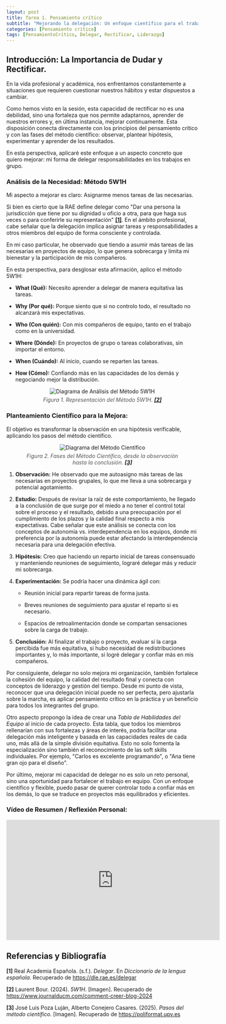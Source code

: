 ```yaml
---
layout: post
title: Tarea 1. Pensamiento crítico
subtitle: "Mejorando la delegación: Un enfoque científico para el trabajo en equipo"
categories: [Pensamiento crítico]
tags: [PensamientoCrítico, Delegar, Rectificar, Liderazgo]
---
```


## Introducción: La Importancia de Dudar y Rectificar.

En la vida profesional y académica, nos enfrentamos constantemente a situaciones que requieren cuestionar nuestros hábitos y estar dispuestos a cambiar. 

Como hemos visto en la sesión, esta capacidad de rectificar no es una debilidad, sino una fortaleza que nos permite adaptarnos, aprender de nuestros errores y, en última instancia, mejorar continuamente. Esta disposición conecta directamente con los principios del pensamiento crítico y con las fases del método científico: observar, plantear hipótesis, experimentar y aprender de los resultados. 

En esta perspectiva, aplicaré este enfoque a un aspecto concreto que quiero mejorar: mi forma de delegar responsabilidades en los trabajos en grupo.

### Análisis de la Necesidad: Método 5W1H

Mi aspecto a mejorar es claro: Asignarme menos tareas de las necesarias.

Si bien es cierto que la RAE define delegar como "Dar una persona la jurisdicción que tiene por su dignidad u oficio a otra, para que haga sus veces o para conferirle su representación" <strong><a href="#ref1">[1]</a></strong>. En el ámbito profesional, cabe señalar que la delegación implica asignar tareas y responsabilidades a otros miembros del equipo de forma consciente y controlada.  

En mi caso particular, he observado que tiendo a asumir más tareas de las necesarias en proyectos de equipo, lo que genera sobrecarga y limita mi bienestar y la participación de mis compañeros.

En esta perspectiva, para desglosar esta afirmación, aplico el método 5W1H:

* **What (Qué):** Necesito aprender a delegar de manera equitativa las tareas.

* **Why (Por qué):** Porque siento que si no controlo todo, el resultado no alcanzará mis expectativas.

* **Who (Con quién):** Con mis compañeros de equipo, tanto en el trabajo como en la universidad.

* **Where (Dónde):** En proyectos de grupo o tareas colaborativas, sin importar el entorno.

* **When (Cuándo):** Al inicio, cuando se reparten las tareas.

* **How (Cómo):** Confiando más en las capacidades de los demás y negociando mejor la distribución.

<div align="center">
    <figure>
        <img src="{{ '/assets/images/banners/5W1H.jpeg' | relative_url }}" alt="Diagrama de Análisis del Método 5W1H" style="max-width: 80%;">
        <figcaption style="font-style: italic; color: #555; margin-top: 5px;">
            Figura 1. Representación del Método 5W1H. <strong><a href="#ref2">[2]</a></strong>
        </figcaption>
    </figure>
</div>

### Planteamiento Científico para la Mejora:

El objetivo es transformar la observación en una hipótesis verificable, aplicando los pasos del método científico.

<div align="center">
    <figure>
        <img src="{{ '/assets/images/banners/metodo_cientifico.jpg' | relative_url }}" alt="Diagrama del Método Científico" style="max-width: 80%;">
        <figcaption style="font-style: italic; color: #555; margin-top: 5px;">
            Figura 2. Fases del Método Científico, desde la observación hasta la conclusión. <strong><a href="#ref3">[3]</a></strong>
        </figcaption>
    </figure>
</div>

1. **Observación:** He observado que me autoasigno más tareas de las necesarias en proyectos grupales, lo que me lleva a una sobrecarga y potencial agotamiento.

2. **Estudio:** Después de revisar la raíz de este comportamiento, he llegado a la conclusión de que surge por el miedo a no tener el control total sobre el proceso y el resultado, debido a una preocupación por el cumplimiento de los plazos y la calidad final respecto a mis expectativas. Cabe señalar que este análisis se conecta con los conceptos de autonomía vs. interdependencia en los equipos, donde mi preferencia por la autonomía puede estar afectando la interdependencia necesaria para una delegación efectiva.

3. **Hipótesis:** Creo que haciendo un reparto inicial de tareas consensuado y manteniendo reuniones de seguimiento, lograré delegar más y reducir mi sobrecarga.

4. **Experimentación:** Se podría hacer una dinámica ágil con:

    * Reunión inicial para repartir tareas de forma justa.

    * Breves reuniones de seguimiento para ajustar el reparto si es necesario.

    * Espacios de retroalimentación donde se compartan sensaciones sobre la carga de trabajo.

5. **Conclusión:** Al finalizar el trabajo o proyecto, evaluar si la carga percibida fue más equitativa, si hubo necesidad de redistribuciones importantes y, lo más importante, si logré delegar y confiar más en mis compañeros. 

Por consiguiente, delegar no solo mejora mi organización, también fortalece la cohesión del equipo, la calidad del resultado final y conecta con conceptos de liderazgo y gestión del tiempo. Desde mi punto de vista, reconocer que una delegación inicial puede no ser perfecta, pero ajustarla sobre la marcha, es aplicar pensamiento crítico en la práctica y un beneficio para todos los integrantes del grupo.

Otro aspecto propongo la idea de crear una *Tabla de Habilidades del Equipo* al inicio de cada proyecto. Esta tabla, que todos los miembros rellenarían con sus fortalezas y áreas de interés, podría facilitar una delegación más inteligente y basada en las capacidades reales de cada uno, más allá de la simple división equitativa. Esto no solo fomenta la especialización sino también el reconocimiento de las soft skills individuales. Por ejemplo, "Carlos es excelente programando", o "Ana tiene gran ojo para el diseño".

Por último, mejorar mi capacidad de delegar no es solo un reto personal, sino una oportunidad para fortalecer el trabajo en equipo. Con un enfoque científico y flexible, puedo pasar de querer controlar todo a confiar más en los demás, lo que se traduce en proyectos más equilibrados y eficientes.

### Vídeo de Resumen / Reflexión Personal:

<div align="center">
    <iframe width="560" height="315" 
            src="https://drive.google.com/file/d/1qUSIRmiaPEjS7cPdx8-PGgCo0wvGeh0B/preview" 
            title="Resumen sobre asignarme más tareas de las necesarias" 
            frameborder="0">
    </iframe>
</div>

## Referencias y Bibliografía

<div class="references">
    <p>
        <a name="ref1"></a>
        <strong>[1]</strong> Real Academia Española. (s.f.). <em>Delegar</em>. En <em>Diccionario de la lengua española</em>. Recuperado de <a href="https://dle.rae.es/delegar" target="_blank" rel="noopener noreferrer">https://dle.rae.es/delegar</a>
    </p>
    <p>
        <a name="ref2"></a>
        <strong>[2]</strong> Laurent Bour. (2024). <em>5W1H</em>. [Imagen]. Recuperado de <a href="https://www.journalducm.com/comment-creer-blog-2024/" target="_blank" rel="noopener noreferrer">https://www.journalducm.com/comment-creer-blog-2024</a>
    </p>
    <p>
        <a name="ref3"></a>
        <strong>[3]</strong> José Luis Poza Luján, Alberto Conejero Casares. (2025). <em>Pasos del método científico</em>. [Imagen]. Recuperado de <a href= "https://poliformat.upv.es/access/content/group/DOC_35543_2025/Sesi%C3%B3n%201.1%20Presentaci%C3%B3n%20y%20sondeo%20inicial/1.4.1-Pensamiento%20Cr%C3%ADtico%20_m%C3%A9todo%20cient%C3%ADfico_-Gen%C3%A9rico.pptx.pdf" target="_blank" rel="noopener noreferrer">https://poliformat.upv.es</a>
    </p>
</div>